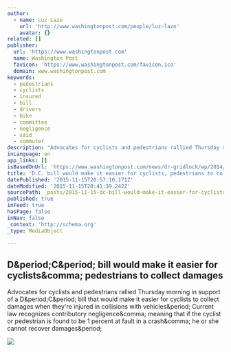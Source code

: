 ```yaml
---
author:
  - name: Luz Lazo
    url: 'http://www.washingtonpost.com/people/luz-lazo'
    avatar: {}
related: []
publisher:
  url: 'https://www.washingtonpost.com'
  name: Washington Post
  favicon: 'https://www.washingtonpost.com/favicon.ico'
  domain: www.washingtonpost.com
keywords:
  - pedestrians
  - cyclists
  - insured
  - bill
  - drivers
  - bike
  - committee
  - negligence
  - said
  - commuter
description: "Advocates for cyclists and pedestrians rallied Thursday morning in support of a D.C. bill that would make it easier for cyclists to collect damages when they're injured in collisions with vehicles. Current law recognizes contributory negligence, meaning that if the cyclist or pedestrian is found to be 1 percent at fault in a crash, he or she cannot recover damages."
inLanguage: en
app_links: []
isBasedOnUrl: 'https://www.washingtonpost.com/news/dr-gridlock/wp/2014/11/06/d-c-bill-would-make-it-easier-for-cyclists-pedestrians-to-collect-damages/'
title: 'D.C. bill would make it easier for cyclists, pedestrians to collect damages'
datePublished: '2015-11-15T20:57:10.171Z'
dateModified: '2015-11-15T20:41:39.242Z'
sourcePath: _posts/2015-11-15-dc-bill-would-make-it-easier-for-cyclists-pedestrians-to.md
published: true
inFeed: true
hasPage: false
inNav: false
_context: 'http://schema.org'
_type: MediaObject

---
```

<article style=""><h1>D&amp;period;C&amp;period; bill would make it easier for cyclists&amp;comma; pedestrians to collect damages</h1><p>Advocates for cyclists and pedestrians rallied Thursday morning in support of a D&amp;period;C&amp;period; bill that would make it easier for cyclists to collect damages when they're injured in collisions with vehicles&amp;period; Current law recognizes contributory negligence&amp;comma; meaning that if the cyclist or pedestrian is found to be 1 percent at fault in a crash&amp;comma; he or she cannot recover damages&amp;period;</p><img src="https://img.washingtonpost.com/blogs/dr-gridlock/files/2014/07/M-Street-bike-lane.jpg" /></article>